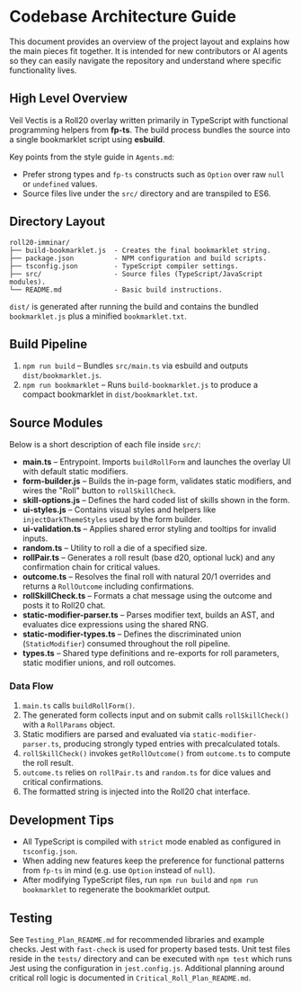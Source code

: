 # Codebase Architecture Guide

This document provides an overview of the project layout and explains how the main pieces fit together.  It is intended for new contributors or AI agents so they can easily navigate the repository and understand where specific functionality lives.

## High Level Overview

Veil Vectis is a Roll20 overlay written primarily in TypeScript with functional programming helpers from **fp-ts**.  The build process bundles the source into a single bookmarklet script using **esbuild**.

Key points from the style guide in `Agents.md`:

- Prefer strong types and `fp-ts` constructs such as `Option` over raw `null` or `undefined` values.
- Source files live under the `src/` directory and are transpiled to ES6.

## Directory Layout

```
roll20-imminar/
├── build-bookmarklet.js  - Creates the final bookmarklet string.
├── package.json          - NPM configuration and build scripts.
├── tsconfig.json         - TypeScript compiler settings.
├── src/                  - Source files (TypeScript/JavaScript modules).
└── README.md             - Basic build instructions.
```

`dist/` is generated after running the build and contains the bundled `bookmarklet.js` plus a minified `bookmarklet.txt`.

## Build Pipeline

1. `npm run build` – Bundles `src/main.ts` via esbuild and outputs `dist/bookmarklet.js`.
2. `npm run bookmarklet` – Runs `build-bookmarklet.js` to produce a compact bookmarklet in `dist/bookmarklet.txt`.

## Source Modules

Below is a short description of each file inside `src/`:

- **main.ts** – Entrypoint. Imports `buildRollForm` and launches the overlay UI with default static modifiers.
- **form-builder.js** – Builds the in-page form, validates static modifiers, and wires the "Roll" button to `rollSkillCheck`.
- **skill-options.js** – Defines the hard coded list of skills shown in the form.
- **ui-styles.js** – Contains visual styles and helpers like `injectDarkThemeStyles` used by the form builder.
- **ui-validation.ts** – Applies shared error styling and tooltips for invalid inputs.
- **random.ts** – Utility to roll a die of a specified size.
- **rollPair.ts** – Generates a roll result (base d20, optional luck) and any confirmation chain for critical values.
- **outcome.ts** – Resolves the final roll with natural 20/1 overrides and returns a `RollOutcome` including confirmations.
- **rollSkillCheck.ts** – Formats a chat message using the outcome and posts it to Roll20 chat.
- **static-modifier-parser.ts** – Parses modifier text, builds an AST, and evaluates dice expressions using the shared RNG.
- **static-modifier-types.ts** – Defines the discriminated union (`StaticModifier`) consumed throughout the roll pipeline.
- **types.ts** – Shared type definitions and re-exports for roll parameters, static modifier unions, and roll outcomes.

### Data Flow

1. `main.ts` calls `buildRollForm()`.
2. The generated form collects input and on submit calls `rollSkillCheck()` with a `RollParams` object.
3. Static modifiers are parsed and evaluated via `static-modifier-parser.ts`, producing strongly typed entries with precalculated totals.
4. `rollSkillCheck()` invokes `getRollOutcome()` from `outcome.ts` to compute the roll result.
5. `outcome.ts` relies on `rollPair.ts` and `random.ts` for dice values and critical confirmations.
6. The formatted string is injected into the Roll20 chat interface.

## Development Tips

- All TypeScript is compiled with `strict` mode enabled as configured in `tsconfig.json`.
- When adding new features keep the preference for functional patterns from `fp-ts` in mind (e.g. use `Option` instead of `null`).
- After modifying TypeScript files, run `npm run build` and `npm run bookmarklet` to regenerate the bookmarklet output.


## Testing

See `Testing_Plan_README.md` for recommended libraries and example checks. Jest with `fast-check` is used for property based tests.
Unit test files reside in the `tests/` directory and can be executed with `npm test` which runs Jest using the configuration in `jest.config.js`.
Additional planning around critical roll logic is documented in `Critical_Roll_Plan_README.md`.
